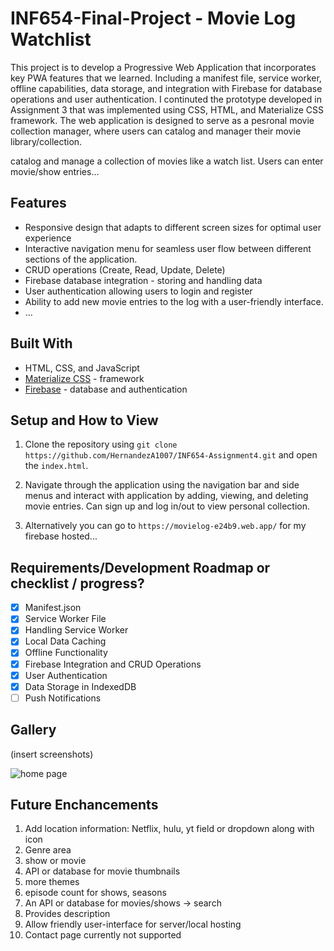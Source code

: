 # INF654-Final-Project - Movie Log Watchlist

This project is to develop a Progressive Web Application that incorporates key PWA features that we learned. Including a manifest file, service worker, offline capabilities, data storage, and integration with Firebase for database operations and user authentication. I continuted the prototype developed in Assignment 3 that was implemented using CSS, HTML, and Materialize CSS framework. The web application is designed to serve as a pesronal movie collection manager, where users can catalog and manager their movie library/collection.

catalog and manage a collection of movies like a watch list. Users can enter movie/show entries...

## Features

- Responsive design that adapts to different screen sizes for optimal user experience
- Interactive navigation menu for seamless user flow between different sections of the application.
- CRUD operations (Create, Read, Update, Delete)
- Firebase database integration - storing and handling data
- User authentication allowing users to login and register
- Ability to add new movie entries to the log with a user-friendly interface.
- ...

## Built With

- HTML, CSS, and JavaScript
- [Materialize CSS](https://materializecss.com/) - framework
- [Firebase](https://firebase.google.com/) - database and authentication

## Setup and How to View

1. Clone the repository using `git clone https://github.com/HernandezA1007/INF654-Assignment4.git` and open the `index.html`.
2. Navigate through the application using the navigation bar and side menus and interact with application by adding, viewing, and deleting movie entries. Can sign up and log in/out to view personal collection.

3. Alternatively you can go to `https://movielog-e24b9.web.app/` for my firebase hosted...

## Requirements/Development Roadmap or checklist / progress?

- [x] Manifest.json
- [x] Service Worker File
- [x] Handling Service Worker
- [x] Local Data Caching
- [x] Offline Functionality
- [x] Firebase Integration and CRUD Operations
- [x] User Authentication
- [x] Data Storage in IndexedDB
- [ ] Push Notifications

## Gallery

(insert screenshots)

![home page]()

## Future Enchancements

1. Add location information: Netflix, hulu, yt field or dropdown along with icon
2. Genre area
3. show or movie
4. API or database for movie thumbnails
5. more themes
6. episode count for shows, seasons
7. An API or database for movies/shows -> search
8. Provides description
9. Allow friendly user-interface for server/local hosting
10. Contact page currently not supported
